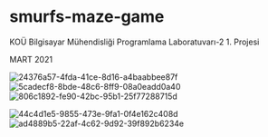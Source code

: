 # smurfs-maze-game
KOÜ Bilgisayar Mühendisliği Programlama Laboratuvarı-2 1. Projesi

MART 2021

![24376a57-4fda-41ce-8d16-a4baabbee87f](https://user-images.githubusercontent.com/86422076/136714601-07185837-e0c4-4c57-b636-81ff4b557417.jpg)
![5cadecf8-8bde-48c6-8ff9-08a0eadd0a40](https://user-images.githubusercontent.com/86422076/136714707-31b666bf-74d5-4579-b8e2-3c5cc6041619.jpg)
![806c1892-fe90-42bc-95b1-25f77288715d](https://user-images.githubusercontent.com/86422076/136714712-4d56a942-105c-47d1-a637-053a50c52cf8.jpg)

![44c4d1e5-9855-473e-9fa1-0f4e162c408d](https://user-images.githubusercontent.com/86422076/136714714-44f07b4e-88b3-4d0b-9f36-0ee81b0f66b6.jpg)
![ad4889b5-22af-4c62-9d92-39f892b6234e](https://user-images.githubusercontent.com/86422076/136714715-bf7fece3-18d7-4b54-8a1f-3fe47ffc50a2.jpg)
